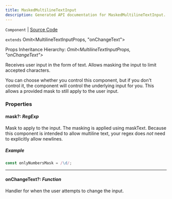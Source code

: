 ```yaml
---
title: MaskedMultilineTextInput
description: Generated API documentation for MaskedMultilineTextInput.
---
```


`Component` | [Source Code](https://github.com/mrCamelCode/jtjs-react/blob/0e141e63e22c212c71ce52ba40f0472cc9028516/lib/components/input/base/MaskedMultilineTextInput.tsx#L34)

`extends` Omit<MultilineTextInputProps, "onChangeText">

Props Inheritance Hierarchy: _Omit<MultilineTextInputProps, "onChangeText">_

Receives user input in the form of text. Allows masking the input to limit accepted characters.

You can choose whether you control this component, but if you don't control it, the component will
control the underlying input for you. This allows a provided mask to still apply to
the user input.

### Properties

#### mask?: _RegExp_

Mask to apply to the input. The masking is applied using maskText. Because this component is intended
to allow multiline text, your regex does _not_ need to explicitly allow newlines.

##### Example
```ts
const onlyNumbersMask = /\d/;
```

---

#### onChangeText?: _Function_

Handler for when the user attempts to change the input.